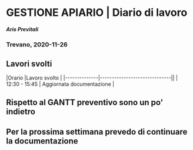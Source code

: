 # GESTIONE APIARIO | Diario di lavoro
##### Aris Previtali
### Trevano, 2020-11-26

## Lavori svolti


|Orario        |Lavoro svolto                 |
|--------------|------------------------------||
| 12:30 - 15:45 | Aggiornata documentazione |


## 

## Rispetto al GANTT preventivo sono un po' indietro

## Per la prossima settimana prevedo di continuare la documentazione